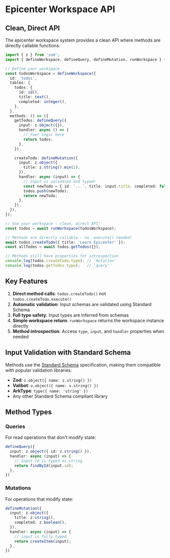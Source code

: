 # Epicenter Workspace API

## Clean, Direct API

The epicenter workspace system provides a clean API where methods are directly callable functions:

```typescript
import { z } from 'zod';
import { defineWorkspace, defineQuery, defineMutation, runWorkspace } from '@repo/epicenter';

// Define your workspace
const todosWorkspace = defineWorkspace({
  id: 'todos',
  tables: {
    todos: {
      id: id(),
      title: text(),
      completed: integer(),
    },
  },
  methods: () => ({
    getTodos: defineQuery({
      input: z.object({}),
      handler: async () => {
        // Your logic here
        return todos;
      },
    }),

    createTodo: defineMutation({
      input: z.object({
        title: z.string().min(1),
      }),
      handler: async (input) => {
        // Input is validated and typed!
        const newTodo = { id: '...', title: input.title, completed: false };
        todos.push(newTodo);
        return newTodo;
      },
    }),
  }),
});

// Use your workspace - clean, direct API!
const todos = await runWorkspace(todosWorkspace);

// Methods are directly callable - no .execute() needed!
await todos.createTodo({ title: 'Learn Epicenter' });
const allTodos = await todos.getTodos({});

// Methods still have properties for introspection
console.log(todos.createTodo.type); // 'mutation'
console.log(todos.getTodos.type);   // 'query'
```

## Key Features

1. **Direct method calls**: `todos.createTodo()` not `todos.createTodo.execute()`
2. **Automatic validation**: Input schemas are validated using Standard Schema
3. **Full type safety**: Input types are inferred from schemas
4. **Simple workspace return**: `runWorkspace` returns the workspace instance directly
5. **Method introspection**: Access `type`, `input`, and `handler` properties when needed

## Input Validation with Standard Schema

Methods use the [Standard Schema](https://github.com/standard-schema/standard-schema) specification, making them compatible with popular validation libraries:

- **Zod**: `z.object({ name: z.string() })`
- **Valibot**: `v.object({ name: v.string() })`
- **ArkType**: `type({ name: 'string' })`
- Any other Standard Schema compliant library

## Method Types

### Queries
For read operations that don't modify state:

```typescript
defineQuery({
  input: z.object({ id: z.string() }),
  handler: async (input) => {
    // input.id is typed as string
    return findById(input.id);
  },
})
```

### Mutations
For operations that modify state:

```typescript
defineMutation({
  input: z.object({
    title: z.string(),
    completed: z.boolean(),
  }),
  handler: async (input) => {
    // input is fully typed
    return createItem(input);
  },
})
```